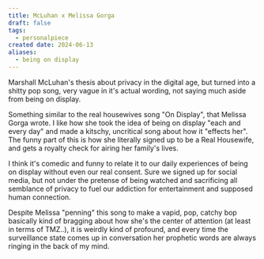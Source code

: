 ```yaml
---
title: McLuhan x Melissa Gorga
draft: false
tags:
  - personalpiece
created date: 2024-06-13
aliases:
  - being on display
---
```

Marshall McLuhan's thesis about privacy in the digital age, but turned into a shitty pop song, very vague in it's actual wording, not saying much aside from being on display. 

Something similar to the real housewives song "On Display", that Melissa Gorga wrote. I like how she took the idea of being on display "each and every day" and made a kitschy, uncritical song about how it "effects her". The funny part of this is how she literally signed up to be a Real Housewife, and gets a royalty check for airing her family's lives.

I think it's comedic and funny to relate it to our daily experiences of being on display without even our real consent. Sure we signed up for social media, but not under the pretense of being watched and sacrificing all semblance of privacy to fuel our addiction for entertainment and supposed human connection. 

Despite Melissa "penning" this song to make a vapid, pop, catchy bop basically kind of bragging about how she's the center of attention (at least in terms of TMZ..), it is weirdly kind of profound, and every time the surveillance state comes up in conversation her prophetic words are always ringing in the back of my mind.
